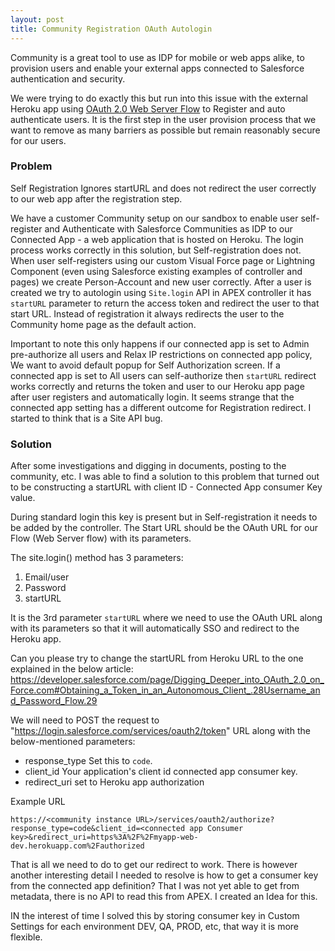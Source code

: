 ```yaml
---
layout: post
title: Community Registration OAuth Autologin
---
```


Community is a great tool to use as IDP for mobile or web apps alike, to provision users and enable your external apps connected to Salesforce authentication and security.

We were trying to do exactly this but run into this issue with the external Heroku app using [OAuth 2.0 Web Server Flow](https://help.salesforce.com/articleView?id=remoteaccess_oauth_web_server_flow.htm&type=0) to Register and auto authenticate users. It is the first step in the user provision process that we want to remove as many barriers as possible but remain reasonably secure for our users.

### Problem

Self Registration Ignores startURL and does not redirect the user correctly to our web app after the registration step.

We have a customer Community setup on our sandbox to enable user self-register and Authenticate with Salesforce Communities as IDP to our Connected App - a web application that is hosted on Heroku. The login process works correctly in this solution, but Self-registration does not. When user self-registers using our custom Visual Force page or Lightning Component (even using Salesforce existing examples of controller and pages) we create Person-Account and new user correctly. After a user is created we try to autologin using `Site.login` API in APEX controller it has `startURL` parameter to return the access token and redirect the user to that start URL. Instead of registration it always redirects the user to the Community home page as the default action. 

Important to note this only happens if our connected app is set to Admin pre-authorize all users and Relax IP restrictions on connected app policy, We want to avoid default popup for Self Authorization screen. If a connected app is set to All users can self-authorize then `startURL` redirect works correctly and returns the token and user to our Heroku app page after user registers and automatically login. It seems strange that the connected app setting has a different outcome for Registration redirect. I started to think that is a Site API bug.

### Solution

After some investigations and digging in documents, posting to the community, etc. I was able to find a solution to this problem that turned out to be constructing a startURL with client ID - Connected App consumer Key value.

During standard login this key is present but in Self-registration it needs to be added by the controller.
The Start URL should be the OAuth URL for our Flow (Web Server flow) with its parameters.

The site.login() method has 3 parameters:
1. Email/user
2. Password
3. startURL

It is the 3rd parameter `startURL` where we need to use the OAuth URL along with its parameters so that it will automatically SSO and redirect to the Heroku app.

Can you please try to change the startURL from Heroku URL to the one explained in the below article:
https://developer.salesforce.com/page/Digging_Deeper_into_OAuth_2.0_on_Force.com#Obtaining_a_Token_in_an_Autonomous_Client_.28Username_and_Password_Flow.29

We will need to POST the request to "https://login.salesforce.com/services/oauth2/token" URL along with the below-mentioned parameters:

+ response_type Set this to `code`.
+ client_id Your application's client id connected app consumer key.
+ redirect_uri  set to Heroku app authorization

Example URL	    

```
https://<community instance URL>/services/oauth2/authorize?response_type=code&client_id=<connected app Consumer key>&redirect_uri=https%3A%2F%2Fmyapp-web-dev.herokuapp.com%2Fauthorized
```

That is all we need to do to get our redirect to work. There is however another interesting detail I needed to resolve is how to get a consumer key from the connected app definition? That I was not yet able to get from metadata, there is no API to read this from APEX. I created an Idea for this.

IN the interest of time I solved this by storing consumer key in Custom Settings for each environment DEV, QA, PROD, etc, that way it is more flexible.

 
